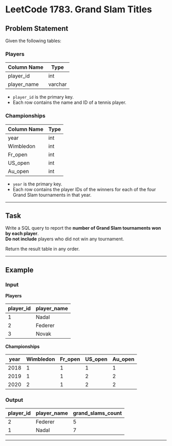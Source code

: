 # LeetCode 1783. Grand Slam Titles

## Problem Statement

Given the following tables:

### Players

| Column Name | Type    |
|-------------|---------|
| player_id   | int     |
| player_name | varchar |

- `player_id` is the primary key.
- Each row contains the name and ID of a tennis player.

### Championships

| Column Name | Type    |
|-------------|---------|
| year        | int     |
| Wimbledon   | int     |
| Fr_open     | int     |
| US_open     | int     |
| Au_open     | int     |

- `year` is the primary key.
- Each row contains the player IDs of the winners for each of the four Grand Slam tournaments in that year.

---

## Task

Write a SQL query to report the **number of Grand Slam tournaments won by each player**.  
**Do not include** players who did not win any tournament.

Return the result table in any order.

---

## Example

### Input

**Players**

| player_id | player_name |
|-----------|-------------|
| 1         | Nadal       |
| 2         | Federer     |
| 3         | Novak       |

**Championships**

| year | Wimbledon | Fr_open | US_open | Au_open |
|------|-----------|---------|---------|---------|
| 2018 | 1         | 1       | 1       | 1       |
| 2019 | 1         | 1       | 2       | 2       |
| 2020 | 2         | 1       | 2       | 2       |

### Output

| player_id | player_name | grand_slams_count |
|-----------|-------------|-------------------|
| 2         | Federer     | 5                 |
| 1         | Nadal       | 7                 |

---